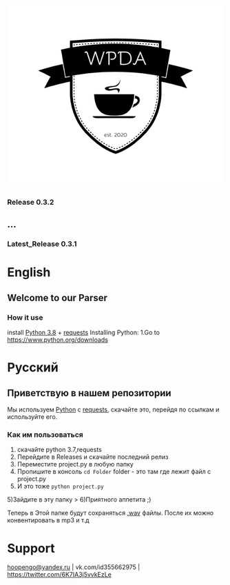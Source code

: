<img src="/assets/logo.png" />

### Release 0.3.2
## ...
### Latest_Release 0.3.1

# English
## Welcome to our Parser

### How it use
install [Python 3.8](https://www.python.org/) + [requests](https://pypi.org/project/requests/)
Installing Python:
1.Go to https://www.python.org/downloads



# Русский
## Приветствую в нашем репозитории
Мы используем [Python](https://www.python.org/) c [requests](https://pypi.org/project/requests/), скачайте это, перейдя по ссылкам и используйте его.

### Как им пользоваться
1) скачайте python 3.7,requests
2) Перейдите в Releases и скачайте последний релиз
3) Переместите project.py в любую папку
3) Пропишите в консоль ```cd Folder``` folder - это там где лежит файл с project.py
4) И это тоже ```python project.py```

5)Зайдите в эту папку > 6)Приятного аппетита ;)

Теперь в Этой папке будут сохраняться [.wav](https://ru.wikipedia.org/wiki/WAV) файлы. После их можно конвентировать в mp3 и т.д
# Support
hoopengo@yandex.ru | vk.com/id355662975 | https://twitter.com/6K7IA3j5vvkEzLe
